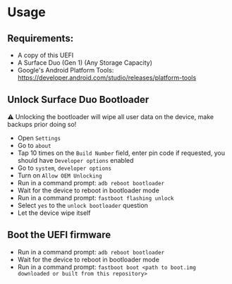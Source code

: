 # Usage

## Requirements:

- A copy of this UEFI
- A Surface Duo (Gen 1) (Any Storage Capacity)
- Google's Android Platform Tools: https://developer.android.com/studio/releases/platform-tools

## Unlock Surface Duo Bootloader

⚠️ Unlocking the bootloader will wipe all user data on the device, make backups prior doing so!

- Open ```Settings```
- Go to ```about```
- Tap 10 times on the ```Build Number``` field, enter pin code if requested, you should have ```Developer options``` enabled
- Go to ```system```, ```developer options```
- Turn on ```Allow OEM Unlocking```
- Run in a command prompt: ```adb reboot bootloader```
- Wait for the device to reboot in bootloader mode
- Run in a command prompt: ```fastboot flashing unlock```
- Select ```yes``` to the ```unlock bootloader``` question
- Let the device wipe itself

## Boot the UEFI firmware

- Run in a command prompt: ```adb reboot bootloader```
- Wait for the device to reboot in bootloader mode
- Run in a command prompt: ```fastboot boot <path to boot.img downloaded or built from this repository>```